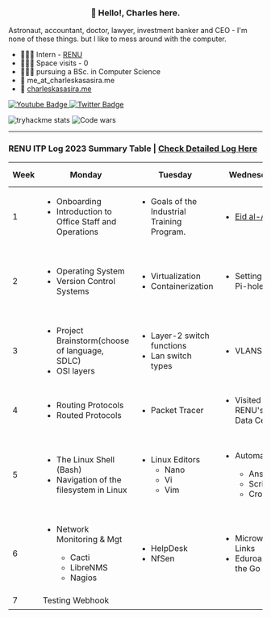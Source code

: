 <h3 align="center">👋 Hello!, Charles here.</h3>

Astronaut, accountant, doctor, lawyer, investment banker and CEO - I'm none of these things. but I like to mess around with the computer.

- 👨🏾‍💻 Intern - [RENU](https://renu.ac.ug)
- 👩🏾‍🚀 Space visits - 0
- 👨🏾‍🎓 pursuing a BSc. in Computer Science
- 📩 me_at_charleskasasira.me
- 🧭 [charleskasasira.me](https://charleskasasira.me)

<div id="badges">
  <a href="https://www.youtube.com/charleskasasira">
    <img src="https://img.shields.io/badge/YouTube-red?style=for-the-badge&logo=youtube&logoColor=white" alt="Youtube Badge"/>
  </a>
  <a href="https://twitter.com/KasasiraC">
    <img src="https://img.shields.io/badge/Twitter-blue?style=for-the-badge&logo=twitter&logoColor=white" alt="Twitter Badge"/>
  </a>
</div>

![tryhackme stats](https://raw.githubusercontent.com/CharlesKasasira/CharlesKasasira/master/assets/thm_propic.png)
![Code wars](https://www.codewars.com/users/CharlesKasasira/badges/small)

<hr>

### RENU ITP Log 2023 Summary Table | [Check Detailed Log Here](https://github.com/CharlesKasasira/RENU_ITP_2023)

| Week | Monday                                                            | Tuesday                                                                                | Wednesday             | Thursday                                    | Friday                                         | Sum-up                                                                                 |
| ---- | ----------------------------------------------------------------- | -------------------------------------------------------------------------------------- | --------------------- | ------------------------------------------- | ---------------------------------------------- | -------------------------------------------------------------------------------------- |
| 1    | <ul><li>Onboarding </li><li>Introduction to Office Staff and Operations</li><ul>                                                       | <ul> <li>Goals of the Industrial Training Program.</li> | <ul><li>[Eid al-Adha](https://en.wikipedia.org/wiki/Eid_al-Adha)</li></ul> | Installation of Prerequisite software       | SSH key-based authentication on a Linux server | ✅ [Link](https://github.com/CharlesKasasira/RENU_ITP_2023/blob/main/README.md#week-1-26th-30th-june) |
| 2    | <ul><li>Operating System</li><li>Version Control Systems</li></ul>                                                         | <ul><li>Virtualization</li><li>Containerization</li></ul> | <ul><li>Setting up Pi-hole</li></ul> | <ul><li>Active Directory on Windows Server.</li> <li>Project</li></ul> | <ul><li>Active Directory</li><ul>                              | ✅ [Link](https://github.com/CharlesKasasira/RENU_ITP_2023/blob/main/README.md#week-2-3rd-7th-july) |
| 3    | <ul><li>Project Brainstorm(choose of language, SDLC)</li> <li>OSI layers</li></ul> | <ul><li>Layer-2 switch functions</li> <li>Lan switch types </li></ul>                                         | <ul><li>VLANS</li></ul>               | <ul><li>TCP/IP</li></ul>                                    | <ul><li>Technical Department Meeting</li></ul>                 | ✅ [Link](https://github.com/CharlesKasasira/RENU_ITP_2023/blob/main/README.md#week-3-10th-14th-july) |
| 4 | <ul><li>Routing Protocols</li><li>Routed Protocols</li></ul> | <ul><li>Packet Tracer</li></ul> | <ul><li>Visited RENU's Data Center</li></ul> | <ul><li>Wireless Concepts</li></ul> | Career Talk from ED [UCC](https://www.ucc.co.ug/), `Eng. Irene Kaggwa` | ✅ [Link](https://github.com/CharlesKasasira/RENU_ITP_2023/blob/main/README.md#week-4-17th-21th-july) |
| 5 | <ul><li>The Linux Shell (Bash)</li><li>Navigation of the filesystem in Linux</li></ul>  | <ul><li>Linux Editors <ul><li>Nano</li><li>Vi</li><li>Vim</li></ul></li></ul> | <ul><li>Automation</li><ul><li>Ansible</li><li>Scripting</li><li>Cronjobs</li></ul></ul>  | <ul><li>Project Review</li><li>Securing a web app <ul><li>OWASP-10</li></ul></li></ul>  | <ul><li>Read about Webmin</li><li>Talk about GPA (Group Personal Accident)</li></ul> | ✅ [Link](https://github.com/CharlesKasasira/RENU_ITP_2023/blob/main/README.md#week-4-17th-21th-july) |
| 6 | <ul><li>Network Monitoring & Mgt</li><ul><li>Cacti</li><li>LibreNMS</li><li>Nagios</li></ul> | <ul><li>HelpDesk</li><li>NfSen</li></ul></ul> | <ul><li>Microwave Links</li><li>Eduroam on the Go</li></ul>  | <ul><li>Project Reviews</li></ul>  | <ul><li>Testing and Code Quality</li><li>GitHub Actions</li></ul> | ✅ [Link](https://github.com/CharlesKasasira/RENU_ITP_2023/blob/main/README.md#week-6-31st-4th-august) |
| 7 | Testing Webhook  |  |  |  | | ⏳ |
